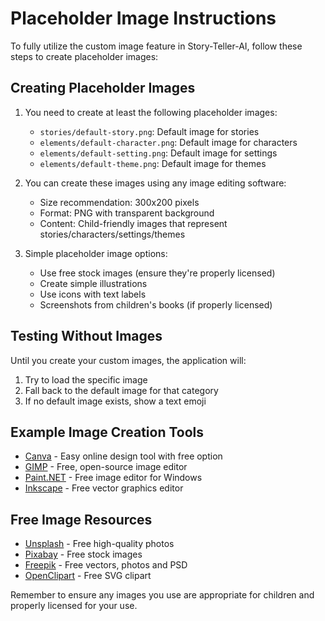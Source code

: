 # Placeholder Image Instructions

To fully utilize the custom image feature in Story-Teller-AI, follow these steps to create placeholder images:

## Creating Placeholder Images

1. You need to create at least the following placeholder images:

   - `stories/default-story.png`: Default image for stories
   - `elements/default-character.png`: Default image for characters
   - `elements/default-setting.png`: Default image for settings
   - `elements/default-theme.png`: Default image for themes

2. You can create these images using any image editing software:
   - Size recommendation: 300x200 pixels
   - Format: PNG with transparent background
   - Content: Child-friendly images that represent stories/characters/settings/themes

3. Simple placeholder image options:
   - Use free stock images (ensure they're properly licensed)
   - Create simple illustrations
   - Use icons with text labels
   - Screenshots from children's books (if properly licensed)

## Testing Without Images

Until you create your custom images, the application will:
1. Try to load the specific image
2. Fall back to the default image for that category
3. If no default image exists, show a text emoji

## Example Image Creation Tools

- [Canva](https://www.canva.com/) - Easy online design tool with free option
- [GIMP](https://www.gimp.org/) - Free, open-source image editor
- [Paint.NET](https://www.getpaint.net/) - Free image editor for Windows
- [Inkscape](https://inkscape.org/) - Free vector graphics editor

## Free Image Resources

- [Unsplash](https://unsplash.com/) - Free high-quality photos
- [Pixabay](https://pixabay.com/) - Free stock images
- [Freepik](https://www.freepik.com/) - Free vectors, photos and PSD
- [OpenClipart](https://openclipart.org/) - Free SVG clipart

Remember to ensure any images you use are appropriate for children and properly licensed for your use. 
